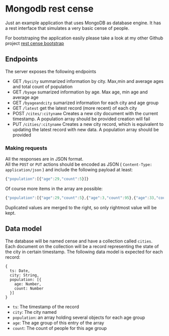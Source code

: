# Mongodb rest cense

Just an example application that uses MongoDB as database engine.
It has a rest interface that simulates a very basic cense of people.

For bootstraping the application easily please take a look at my other Github project [rest cense bootstrap](https://github.com/danielo515/rest-cense-bootstrap)

## Endpoints

The server exposes the following endpoints

* GET `/bycity` summarized information by city. Max,min and average ages and total count of population
* GET `/byage` sumarized information by age. Max age, min age and average age
* GET `/byageandcity` sumarized information for each city and age group
* GET `/latest` get the latest record (more recent) of each city
* POST `/cites/:cityname` Creates a new city document with the current timestamp. A population array should be provided creation will fail
* PUT `/cities/:cityname` Creates a new city record, which is equivalent to updating the latest record with new data. A population array should be provided

### Making requests

All the responses are in JSON format.  
All the `POST` or `PUT` actions should be encoded as JSON ( `Content-Type: application/json` ) 
and include the following payload at least:

```javascript
{"population":[{"age":29,"count":5}]}
```

Of course more items in the array are possible:

```javascript
{"population":[{"age":29,"count":5},{"age":3,"count":95},{"age":33,"count":950}]}
```

Duplicated values are merged to the right, so only rightmost value will be kept.

## Data model

The database will be named cense and have a collection called `cities`.
Each document on the collection will be a record representing the state of the city in certain timestamp.
The following data model is expected for each record:

```
{
  ts: Date,
  city: String,
  population: [{
    age: Number,
    count: Number
  }]
}
```

* `ts`: The timestamp of the record
* `city`: The city named
* `population`: an array holding several objects for each age group
* `age`: The age group of this entry of the array
* `count`: The count of people for this age group